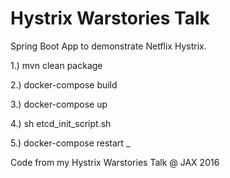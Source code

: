 # Hystrix Warstories Talk
Spring Boot App to demonstrate Netflix Hystrix.

1.) mvn clean package

2.) docker-compose build

3.) docker-compose up

4.) sh etcd_init_script.sh

5.) docker-compose restart
_


Code from my Hystrix Warstories Talk @ JAX 2016
